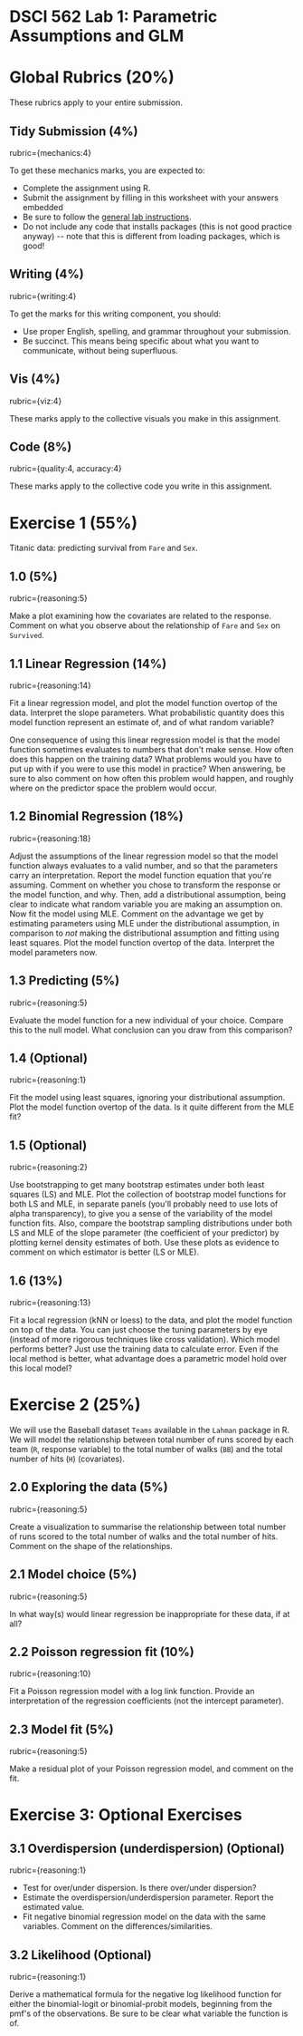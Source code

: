 DSCI 562 Lab 1: Parametric Assumptions and GLM
================

Global Rubrics (20%)
====================

These rubrics apply to your entire submission.

Tidy Submission (4%)
--------------------

rubric={mechanics:4}

To get these mechanics marks, you are expected to:

-   Complete the assignment using R.
-   Submit the assignment by filling in this worksheet with your answers embedded
-   Be sure to follow the [general lab instructions](https://ubc-mds.github.io/resources_pages/general_lab_instructions/).
-   Do not include any code that installs packages (this is not good practice anyway) -- note that this is different from loading packages, which is good!

Writing (4%)
------------

rubric={writing:4}

To get the marks for this writing component, you should:

-   Use proper English, spelling, and grammar throughout your submission.
-   Be succinct. This means being specific about what you want to communicate, without being superfluous.

Vis (4%)
--------

rubric={viz:4}

These marks apply to the collective visuals you make in this assignment.

Code (8%)
---------

rubric={quality:4, accuracy:4}

These marks apply to the collective code you write in this assignment.

Exercise 1 (55%)
================

Titanic data: predicting survival from `Fare` and `Sex`.

1.0 (5%)
--------

rubric={reasoning:5}

Make a plot examining how the covariates are related to the response. Comment on what you observe about the relationship of `Fare` and `Sex` on `Survived`.

1.1 Linear Regression (14%)
---------------------------

rubric={reasoning:14}

Fit a linear regression model, and plot the model function overtop of the data. Interpret the slope parameters. What probabilistic quantity does this model function represent an estimate of, and of what random variable?

One consequence of using this linear regression model is that the model function sometimes evaluates to numbers that don't make sense. How often does this happen on the training data? What problems would you have to put up with if you were to use this model in practice? When answering, be sure to also comment on how often this problem would happen, and roughly where on the predictor space the problem would occur.

1.2 Binomial Regression (18%)
-----------------------------

rubric={reasoning:18}

Adjust the assumptions of the linear regression model so that the model function always evaluates to a valid number, and so that the parameters carry an interpretation. Report the model function equation that you're assuming. Comment on whether you chose to transform the response or the model function, and why. Then, add a distributional assumption, being clear to indicate what random variable you are making an assumption on. Now fit the model using MLE. Comment on the advantage we get by estimating parameters using MLE under the distributional assumption, in comparison to *not* making the distributional assumption and fitting using least squares. Plot the model function overtop of the data. Interpret the model parameters now.

1.3 Predicting (5%)
-------------------

rubric={reasoning:5}

Evaluate the model function for a new individual of your choice. Compare this to the null model. What conclusion can you draw from this comparison?

1.4 (Optional)
--------------

rubric={reasoning:1}

Fit the model using least squares, ignoring your distributional assumption. Plot the model function overtop of the data. Is it quite different from the MLE fit?

1.5 (Optional)
--------------

rubric={reasoning:2}

Use bootstrapping to get many bootstrap estimates under both least squares (LS) and MLE. Plot the collection of bootstrap model functions for both LS and MLE, in separate panels (you'll probably need to use lots of alpha transparency), to give you a sense of the variability of the model function fits. Also, compare the bootstrap sampling distributions under both LS and MLE of the slope parameter (the coefficient of your predictor) by plotting kernel density estimates of both. Use these plots as evidence to comment on which estimator is better (LS or MLE).

1.6 (13%)
---------

rubric={reasoning:13}

Fit a local regression (kNN or loess) to the data, and plot the model function on top of the data. You can just choose the tuning parameters by eye (instead of more rigorous techniques like cross validation). Which model performs better? Just use the training data to calculate error. Even if the local method is better, what advantage does a parametric model hold over this local model?

Exercise 2 (25%)
================

We will use the Baseball dataset `Teams` available in the `Lahman` package in R. We will model the relationship between total number of runs scored by each team (`R`, response variable) to the total number of walks (`BB`) and the total number of hits (`H`) (covariates).

2.0 Exploring the data (5%)
---------------------------

rubric={reasoning:5}

Create a visualization to summarise the relationship between total number of runs scored to the total number of walks and the total number of hits. Comment on the shape of the relationships.

2.1 Model choice (5%)
---------------------

rubric={reasoning:5}

In what way(s) would linear regression be inappropriate for these data, if at all?

2.2 Poisson regression fit (10%)
--------------------------------

rubric={reasoning:10}

Fit a Poisson regression model with a log link function. Provide an interpretation of the regression coefficients (not the intercept parameter).

2.3 Model fit (5%)
------------------

rubric={reasoning:5}

Make a residual plot of your Poisson regression model, and comment on the fit.

Exercise 3: Optional Exercises
==============================

3.1 Overdispersion (underdispersion) (Optional)
-----------------------------------------------

rubric={reasoning:1}

-   Test for over/under dispersion. Is there over/under dispersion?
-   Estimate the overdispersion/underdispersion parameter. Report the estimated value.
-   Fit negative binomial regression model on the data with the same variables. Comment on the differences/similarities.

3.2 Likelihood (Optional)
-------------------------

rubric={reasoning:1}

Derive a mathematical formula for the negative log likelihood function for either the binomial-logit or binomial-probit models, beginning from the pmf's of the observations. Be sure to be clear what variable the function is of.
